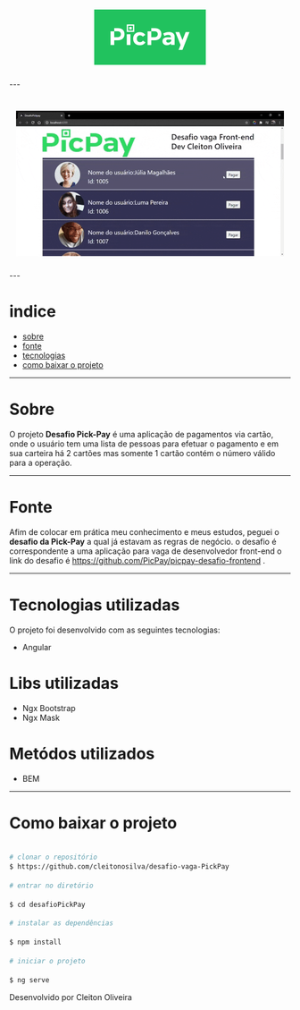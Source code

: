 <h1 align="center" width="30%">
<img src="./src/assets/img/picpay-logo-13.png">

</h1>
 ---
<h1 align="center">    
<img src="./src/assets/img/Animated GIF-downsized_large.gif">
</h1>
 ---

# indice 
- [sobre](#-Sobre)
- [fonte](#-fonte) 
- [tecnologias](#-tecnologias) 
- [como baixar o projeto](#-Como-baixar-o-projeto) 

---
# Sobre

O projeto **Desafio Pick-Pay** é uma aplicação de pagamentos via cartão, onde o usuário tem uma lista de pessoas para efetuar o pagamento e em sua carteira há 2 cartões mas somente 1 cartão contém o número válido para a operação. 

---  
# Fonte 

Afim de colocar em prática meu conhecimento e meus estudos, peguei o **desafio da Pick-Pay** a qual já estavam as regras de negócio. o desafio é correspondente a uma aplicação para vaga de desenvolvedor front-end o link do desafio é
https://github.com/PicPay/picpay-desafio-frontend .

---

# Tecnologias utilizadas

O projeto foi desenvolvido com as seguintes tecnologias:
 - Angular 

# Libs utilizadas 
- Ngx Bootstrap 
- Ngx Mask 
 
# Metódos utilizados 
- BEM

---

# Como baixar o projeto 

```bash

# clonar o repositório 
$ https://github.com/cleitonosilva/desafio-vaga-PickPay

# entrar no diretório 

$ cd desafioPickPay

# instalar as dependências 

$ npm install 

# iniciar o projeto

$ ng serve 

```

Desenvolvido por Cleiton Oliveira 

